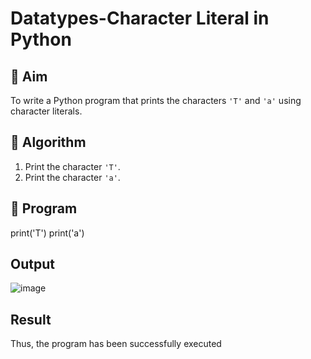 # Datatypes-Character Literal in Python

## 🎯 Aim
To write a Python program that prints the characters `'T'` and `'a'` using character literals.

## 🧠 Algorithm
1. Print the character `'T'`.
2. Print the character `'a'`.

## 🧾 Program
print('T')
print('a')

## Output
![image](https://github.com/user-attachments/assets/ec2d136b-dab3-4031-bf67-4103a820a292)


## Result
Thus, the program has been successfully executed
